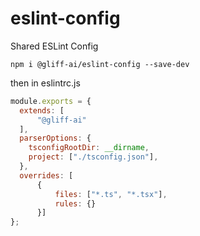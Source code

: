 # eslint-config
Shared ESLint Config

`npm i @gliff-ai/eslint-config --save-dev`

then in eslintrc.js

```js
module.exports = {
  extends: [
      "@gliff-ai"
  ],
  parserOptions: {
    tsconfigRootDir: __dirname,
    project: ["./tsconfig.json"],
  },
  overrides: [
      {
          files: ["*.ts", "*.tsx"],
          rules: {}        
      }]
};
```
